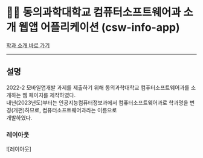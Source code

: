# 👨‍💻 동의과학대학교 컴퓨터소프트웨어과 소개 웹앱 어플리케이션 (csw-info-app)

[학과 소개 바로 가기](https://SeulJaeHyuk.github.io/csw-info-app/) <br>
<hr>

## 설명
2022-2 모바일앱개발 과제를 제출하기 위해 동의과학대학교 컴퓨터소프트웨어과를 소개하는 웹 페이지를 제작하였다. <br>
내년(2023년도)부터는 인공지능컴퓨터정보과에서 컴퓨터소프트웨어과로 학과명을 변경(개편)하므로, 컴퓨터소프트웨어과라는 이름으로 <br> 개발하였다.

### 레이아웃
![레이아웃]
